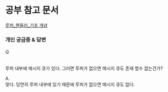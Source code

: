 # 공부 참고 문서 
[루퍼_핸들러_기초 개념](https://velog.io/@haero_kim/Android-Looper-Handler-%EA%B8%B0%EC%B4%88-%EA%B0%9C%EB%85%90) 

### 개인 궁금증 & 답변
###### Q.  
루퍼 내부에 메시지 큐가 있다. 그러면 루퍼가 없으면 메시지 큐도 존재 할수 없는건가?   
   
A.    
맞다. 당연히 루퍼 내부에 있기 때문에 루퍼가 없으면 메시지 큐도 없다.
   


